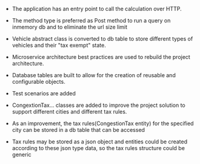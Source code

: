 
- The application has an entry point to call the calculation over HTTP. 

- The method type is preferred as Post method to run a query on inmemory db and to eliminate the url size limit

- Vehicle abstract class is converted to db table to store different types of vehicles and their "tax exempt" state.

- Microservice architecture best practices are used to rebuild the project architecture.

- Database tables are built to allow for the creation of reusable and configurable objects.

- Test scenarios are added

- CongextionTax... classes are added to improve the project solution to support different cities and different tax rules.

- As an improvement, the tax rules(CongestionTax entity) for the specified city can be stored in a db table that can be accessed

- Tax rules may be stored as a json object and entities could be created according to these json type data, so the tax rules structure could be generic